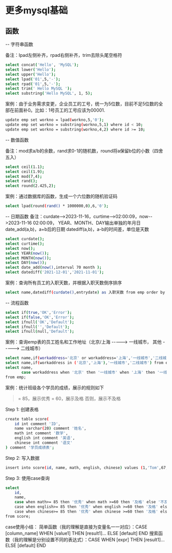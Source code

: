 # 更多mysql基础

## 函数

-- 字符串函数

备注：lpad左侧补齐，rpad右侧补齐，trim去除头尾空格符

```sh
select concat('Hello', 'MySQL');
select lower('Hello');
select upper('Hello');
select lpad('01',5,'-');
select rpad('01',5,'-');
select trim(' Hello MySQL ');
select substring('Hello MySQL', 1, 5);
```

案例：由于业务需求变更，企业员工的工号，统一为5位数，目前不足5位数的全部在前面补0。比如：1号员工的工号应该为00001.

```sh
update emp set workno = lpad(workno,5,'0');
update emp set workno = substring(workno,5,1) where id < 10;
update emp set workno = substring(workno,4,2) where id >= 10;
```

-- 数值函数

备注：mod求a/b的余数，rand求0-1的随机数，round将a保留b位的小数（四舍五入）

```sh
select ceil(1.1);
select ceil(1.9);
select mod(7,4);
select rand();
select round(2.425,2);
```

案例：通过数据库的函数，生成一个六位数的随机验证码

```sh
select lpad(round(rand() * 1000000,0),6,'0');
```

-- 日期函数
备注：curdate-->2023-11-16，curtime-->02:00:09，now-->2023-11-16 02:00:09，
YEAR、MONTH、DAY输出单独的年月日
date_add(a,b)，a+b后的日期
datediff(a,b)，a-b的时间差，单位是天数

```sh
select curdate();
select curtime();
select now();
select YEAR(now());
select MONTH(now());
select DAY(now());
select date_add(now(),interval 70 month );
select datediff('2021-12-01','2021-11-01');
```

案例：查询所有员工的入职天数，并根据入职天数倒序排序

```sh
select name,datediff(curdate(),entrydate) as 入职天数 from emp order by 入职天数 desc ;
```

-- 流程函数

```sh
select if(true,'OK','Error');
select if(false,'OK','Error');
select ifnull('OK','Default');
select ifnull('','Default');
select ifnull(null,'Default');
```

案例：查询emp表的员工姓名和工作地址（北京/上海 -----> 一线城市， 其他 -----> 二线城市）

```sh
select name,if(workaddress='北京' or workaddress='上海','一线城市','二线城市') from emp;
select name,if(workaddress in ('北京','上海'),'一线城市','二线城市') from emp;
select name,
       case workaddress when '北京' then '一线城市' when '上海' then '一线城市' else '二线城市' end as 工作地址
from emp;
```

案例：统计班级各个学员的成绩，展示的规则如下
>= 85，展示优秀
>= 60，展示及格
否则，展示不及格

Step 1: 创建表格

```sh
create table score(
    id int comment 'ID',
    name varchar(20) comment '姓名',
    math int comment '数学',
    english int comment '英语',
    chinese int comment '语文'
) comment '学员成绩表';
```

Step 2: 写入数据

```sh
insert into score(id, name, math, english, chinese) values (1,'Tom',67,88,95),(2,'Rose',23,66,90),(3,'Jack',56,98,76);
```

Step 3: 使用case查询

```sh
select
    id,
    name,
    case when math>= 85 then '优秀' when math >=60 then '及格' else '不及格' end as 数学,
    case when english>= 85 then '优秀' when english >=60 then '及格' else '不及格' end as 英语,
    case when chinese>= 85 then '优秀' when chinese >=60 then '及格' else '不及格' end as 语文
from score;
```

case使用小结：
简单函数（我的理解是直接为变量名一一对应）：CASE [column_name] WHEN [value1] THEN [result1]... ELSE [default] END
搜索函数（我的理解是分别设置不同的表达式）：CASE WHEN [expr] THEN [result1]... ELSE [default] END
